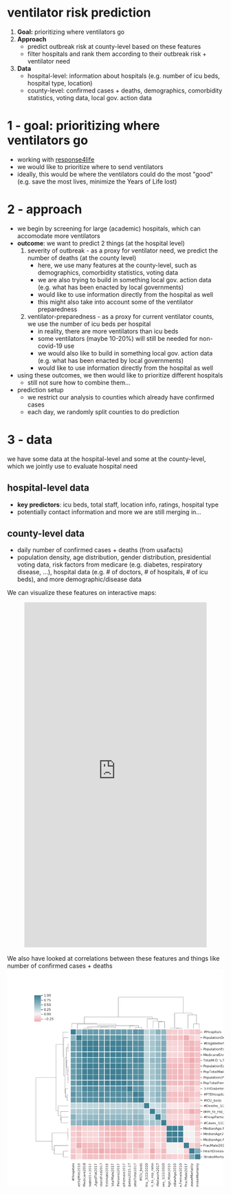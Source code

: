 # ventilator risk prediction

1. **Goal:** prioritizing where ventilators go
2. **Approach** 
    - predict outbreak risk at county-level based on these features
    - filter hospitals and rank them according to their outbreak risk + ventilator need
3. **Data** 
    - hospital-level: information about hospitals (e.g. number of icu beds, hospital type, location)
    - county-level: confirmed cases + deaths, demographics, comorbidity statistics, voting data, local gov. action data


# 1 - goal: prioritizing where ventilators go

- working with [response4life](https://response4life.org/)
- we would like to prioritize where to send ventilators
- ideally, this would be where the ventilators could do the most "good" (e.g. save the most lives, minimize the Years of Life lost)

# 2 - approach

- we begin by screening for large (academic) hospitals, which can accomodate more ventilators
- **outcome**: we want to predict 2 things (at the hospital level)
    1. severity of outbreak - as a proxy for ventilator need, we predict the number of deaths (at the county level)
        - here, we use many features at the county-level, such as demographics, comorbidity statistics, voting data
        - we are also trying to build in something local gov. action data (e.g. what has been enacted by local governments)
        - would like to use information directly from the hospital as well
        - this might also take into account some of the ventilator preparedness
    2. ventilator-preparedness - as a proxy for current ventilator counts, we use the number of icu beds per hospital
        - in reality, there are more ventilators than icu beds
        - some ventilators (maybe 10-20%) will still be needed for non-covid-19 use
        - we would also like to build in something local gov. action data (e.g. what has been enacted by local governments)
        - would like to use information directly from the hospital as well
- using these outcomes, we then would like to prioritize different hospitals
    - still not sure how to combine them...
- prediction setup
    - we restrict our analysis to counties which already have confirmed cases
    - each day, we randomly split counties to do prediction


# 3 - data

we have some data at the hospital-level and some at the county-level, which we jointly use to evaluate hospital need

## hospital-level data

- **key predictors**: icu beds, total staff, location info, ratings, hospital type
- potentially contact information and more we are still merging in...


## county-level data

- daily number of confirmed cases + deaths (from usafacts)
- population density, age distribution, gender distribution, presidential voting data, risk factors from medicare (e.g. diabetes, respiratory disease, ...), hospital data (e.g. # of doctors, # of hospitals, # of icu beds), and more demographic/disease data

We can visualize these features on interactive maps:
<figure class="video_container">
  <iframe src="https://yu-group.github.io/covid-19-geographic-risk-prediction/results/NY.html" frameborder="0" allowfullscreen="true" style="width:100%;height:800px;"> </iframe>
</figure>


We also have looked at correlations between these features and things like number of confirmed cases + deaths
![](results/correlations.png)